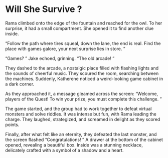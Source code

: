 # Will She Survive ?

Rama climbed onto the edge of the fountain and reached for the owl. To her surprise, it had a small compartment. She opened it to find another clue inside.

“Follow the path where tires squeal, down the lane, the end is real. Find the place with games galore, your next surprise lies in store. ”

“Games? ” Jake echoed, grinning. “The old arcade! ”

They dashed to the arcade, a nostalgic place filled with flashing lights and the sounds of cheerful music. They scoured the room, searching between the machines. Suddenly, Katherene noticed a weird-looking game cabinet in a dark corner.

As they approached it, a message gleamed across the screen: “Welcome, players of the Quest! To win your prize, you must complete this challenge. ”

The game started, and the group had to work together to defeat virtual monsters and solve riddles. It was intense but fun, with Rama leading the charge. They laughed, strategized, and screamed in delight as they scored points.

Finally, after what felt like an eternity, they defeated the last monster, and the screen flashed “Congratulations! ” A drawer at the bottom of the cabinet opened, revealing a beautiful box. Inside was a stunning necklace, delicately crafted with a symbol of a shadow and a heart.
